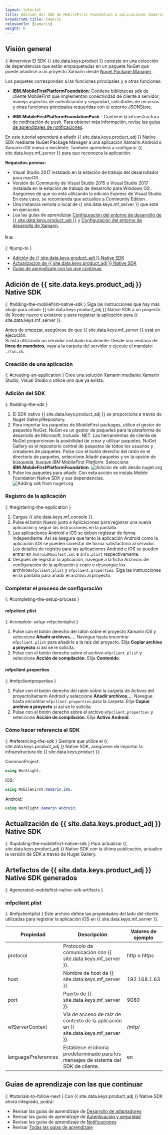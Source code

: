 ```yaml
---
layout: tutorial
title: Adición del SDK de MobileFirst Foundation a aplicaciones Xamarin
breadcrumb_title: Xamarin
relevantTo: [xamarin]
weight: 6
---
```

<!-- NLS_CHARSET=UTF-8 -->
## Visión general
{: #overview
El SDK {{ site.data.keys.product }} consiste en una colección de dependencias que están empaquetadas en un paquete NuGet que puede añadirse a un proyecto Xamarin desde [Nuget Package Manager](https://www.nuget.org/packages?q=mobilefirst) .

Los paquetes corresponden a las funciones principales y a otras funciones:

* **IBM.MobileFirstPlatformFoundation**: Contiene bibliotecas sdk de cliente MobileFirst que implementan conectividad de cliente a servidor, maneja aspectos de autenticación y seguridad, solicitudes de recursos y otras funciones principales requeridas con el entorno
JSONStore.
 
* **IBM.MobileFirstPlatformFoundationPush** - Contiene la infraestructura de notificación de push. Para obtener más información, revise las [guías de aprendizajes de notificaciones](../../../notifications/).

En este tutorial aprenderá a añadir {{ site.data.keys.product_adj }} Native SDK mediante NuGet Package Manager a una aplicación
Xamarin.Android o Xamarin.iOS nueva o existente. También aprenderá a configurar {{ site.data.keys.mf_server }} para que reconozca la aplicación.

**Requisitos previos:**

- Visual Studio 2017 instalado en la estación de trabajo del desarrollador para macOS .
- Versión de Community de Visual Studio 2015 o Visual Studio 2017 instalada en la estación de trabajo de desarrollo para Windows OS . Asegúrese de que no está utilizando la edición Express de Visual Studio. En este caso, se recomienda que actualice a Community Edition .  
- Una instancia remota o local de {{ site.data.keys.mf_server }} que esté en ejecución.
- Lea las guías de aprendizaje [Configuración del entorno de desarrollo de {{ site.data.keys.product_adj }}](../../../installation-configuration/development/) y [Configuración del entorno de desarrollo de Xamarin](../../../installation-configuration/development/xamarin/).

#### Ir a:
{: #jump-to }
- [Adición de {{ site.data.keys.product_adj }} Native SDK](#adding-the-mobilefirst-native-sdk)
- [Actualización de {{ site.data.keys.product_adj }} Native SDK](#updating-the-mobilefirst-native-sdk)
- [Guías de aprendizaje con las que continuar](#tutorials-to-follow-next)

## Adición de {{ site.data.keys.product_adj }} Native SDK
{: #adding-the-mobilefirst-native-sdk }
Siga las instrucciones que hay más abajo para añadir {{ site.data.keys.product_adj }} Native SDK a un proyecto de Xcode nuevo o existente y para registrar la aplicación para {{ site.data.keys.mf_server }}.

Antes de empezar, asegúrese de que {{ site.data.keys.mf_server }} está en ejecución.  
Si está utilizando un servidor instalado localmente: Desde una ventana de **línea de mandatos**, vaya a la carpeta del servidor y ejecute el mandato: `./run.sh`.

### Creación de una aplicación
{: #creating-an-application }
Cree una solución Xamarin mediante Xamarin Studio, Visual Studio o utilice uno que ya exista.

### Adición del SDK
{: #adding-the-sdk }
1. El SDK nativo {{ site.data.keys.product_adj }} se proporciona a través de Nuget Gallery/Repository.
2. Para importar los paquetes de MobileFirst packages, utilice el gestor de paquetes NuGet. NuGet es un gestor de paquetes para la plataforma de desarrollo de Microsoft, incluido .NET. Las herramientas de cliente de NuGet proporcionan la posibilidad de crear y utilizar paquetes. NuGet Gallery es el repositorio central de paquetes de todos los usuarios y creadores de paquetes. Pulse con el botón derecho del ratón en el directorio de paquetes, seleccione Añadir paquetes y en la opción de búsqueda, busque *IBM MobileFirst Platform*. Seleccione **IBM.MobileFirstPlatformFoundation**.
![Adición de sdk desde nuget.org]({{site.baseurl}}/assets/xamarin-tutorials/add-package1.png)
3. Pulse los paquetes para añadir. Con esta acción se instala Mobile Foundation Native SDK y sus dependencias.
![Adding sdk from nuget.org]({{site.baseurl}}/assets/xamarin-tutorials/add-package2.png)


### Registro de la aplicación
{: #registering-the-application }
1. Cargue {{ site.data.keys.mf_console }}.
2. Pulse el botón Nuevo junto a Aplicaciones para registrar una nueva aplicación y seguir las instrucciones en la pantalla.
3. Las aplicaciones Android e iOS se deben registrar de forma independiente. Así se asegura que tanto la aplicación Android como la aplicación iOS se pueden conectar de forma satisfactoria al servidor. Los detalles de registro para las aplicaciones Android e iOS se pueden entrar en `AndroidManifest.xml` e `Info.plist` respectivamente.
3. Después de registrar la aplicación, navegue a la ficha Archivos de configuración de la aplicación y copie o descargue los archivos`mfpclient.plist` y `mfpclient.properties`. Siga las instrucciones en la pantalla para añadir el archivo al proyecto.

### Completar el proceso de configuración
{: #completing-the-setup-process }
#### mfpclient.plist
{: #complete-setup-mfpclientplist }
1. Pulse con el botón derecho del ratón sobre el proyecto Xamarin iOS y seleccione **Añadir archivos...**. Navegue hasta encontrar `mfpclient.plist` para añadirlo a la raíz del proyecto. Elija **Copiar archivo a proyecto** si así se le solicita.
2. Pulse con el botón derecho sobre el archivo `mfpclient.plist` y seleccione **Acción de compilación**. Elija **Contenido**.

#### mfpclient.properties
{: #mfpclientproperties }
1. Pulse con el botón derecho del ratón sobre la carpeta de *Activos* del proyectoXamarin Android y seleccione **Añadir archivos...**. Navegue hasta encontrar `mfpclient.properties` para la carpeta. Elija **Copiar archivo a proyecto** si así se le solicita.
2. Pulse con el botón derecho sobre el archivo `mfpclient.properties` y seleccione **Acción de compilación**. Elija **Activo Android**.

### Cómo hacer referencia al SDK
{: #referencing-the-sdk }
Siempre que utilice el {{ site.data.keys.product_adj }} Native SDK, asegúrese de importar la infraestructura de {{ site.data.keys.product }}:

CommonProject:

```csharp
using Worklight;
```

iOS:

```csharp
using MobileFirst.Xamarin.iOS;
```

Android:

```csharp
using Worklight.Xamarin.Android;
```

## Actualización de {{ site.data.keys.product_adj }} Native SDK
{: #updating-the-mobilefirst-native-sdk }
Para actualizar {{ site.data.keys.product_adj }} Native SDK con la última publicación, actualice la versión de SDK a través de Nuget Gallery.

## Artefactos de {{ site.data.keys.product_adj }} Native SDK generados
{: #generated-mobilefirst-native-sdk-artifacts }
### mfpclient.plist
{: #mfpclientplist }
Este archivo define las propiedades del lado del cliente utilizadas para registrar la aplicación iOS en {{ site.data.keys.mf_server }}.

| Propiedad            | Descripción                                                         | Valores de ejemplo |
|---------------------|---------------------------------------------------------------------|----------------|
| protocol    | Protocolo de comunicación con {{ site.data.keys.mf_server }}.             | http o https  |
| host        | Nombre de host de {{ site.data.keys.mf_server }}.                            | 192.168.1.63   |
| port        | Puerto de {{ site.data.keys.mf_server }}.                                 | 9080           |
| wlServerContext     | Vía de acceso de raíz de contexto de la aplicación en {{ site.data.keys.mf_server }}. | /mfp/          |
| languagePreferences | Establece el idioma predeterminado para los mensajes de sistema del SDK de cliente.           | en             |

## Guías de aprendizaje con las que continuar
{: #tutorials-to-follow-next }
Con {{ site.data.keys.product_adj }} Native SDK ahora integrado, podrá:

- Revisar las guías de aprendizaje de [Desarrollo de adaptadores](../../../adapters/)
- Revisar las guías de aprendizaje de [Autenticación y seguridad](../../../authentication-and-security/)
- Revisar las guías de aprendizaje de [Notificaciones](../../../notifications/)
- Revisar [Todas las guías de aprendizaje](../../../all-tutorials)
